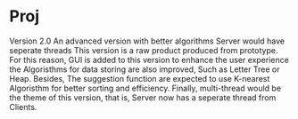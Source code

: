 # Proj
Version 2.0
An advanced version with better algorithms
Server would have seperate threads
This version is a raw product produced from prototype.
For this reason, GUI is added to this version to enhance the user experience
the Algoristhms for data storing are also improved, Such as Letter Tree or Heap.
Besides, The suggestion function are expected to use K-nearest Algoristhm for better sorting and efficiency.
Finally, multi-thread would be the theme of this version, that is, Server now has a seperate thread from Clients.

